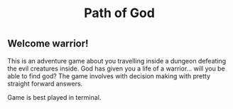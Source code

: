 <div align="center">
<h1>Path of God<h1>
</div>

## Welcome warrior!

This is an adventure game about you travelling inside a dungeon defeating the evil creatures inside. God has given you a life of a warrior... will you be able to find god? The game involves with decision making with pretty straight forward answers. 

Game is best played in terminal.
